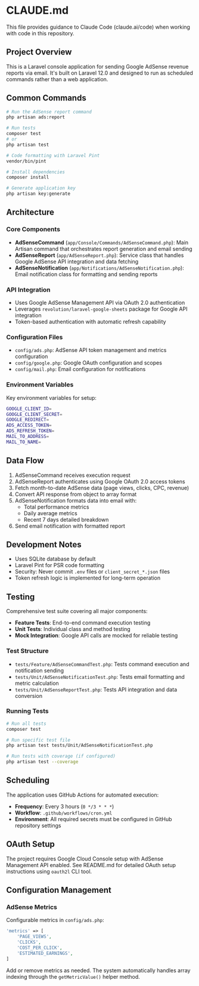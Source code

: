 # CLAUDE.md

This file provides guidance to Claude Code (claude.ai/code) when working with code in this repository.

## Project Overview

This is a Laravel console application for sending Google AdSense revenue reports via email. It's built on Laravel 12.0 and designed to run as scheduled commands rather than a web application.

## Common Commands

```bash
# Run the AdSense report command
php artisan ads:report

# Run tests
composer test
# or
php artisan test

# Code formatting with Laravel Pint
vendor/bin/pint

# Install dependencies
composer install

# Generate application key
php artisan key:generate
```

## Architecture

### Core Components

- **AdSenseCommand** (`app/Console/Commands/AdSenseCommand.php`): Main Artisan command that orchestrates report generation and email sending
- **AdSenseReport** (`app/AdSenseReport.php`): Service class that handles Google AdSense API integration and data fetching
- **AdSenseNotification** (`app/Notifications/AdSenseNotification.php`): Email notification class for formatting and sending reports

### API Integration

- Uses Google AdSense Management API via OAuth 2.0 authentication
- Leverages `revolution/laravel-google-sheets` package for Google API integration
- Token-based authentication with automatic refresh capability

### Configuration Files

- `config/ads.php`: AdSense API token management and metrics configuration
- `config/google.php`: Google OAuth configuration and scopes  
- `config/mail.php`: Email configuration for notifications

### Environment Variables

Key environment variables for setup:
```bash
GOOGLE_CLIENT_ID=
GOOGLE_CLIENT_SECRET=
GOOGLE_REDIRECT=
ADS_ACCESS_TOKEN=
ADS_REFRESH_TOKEN=
MAIL_TO_ADDRESS=
MAIL_TO_NAME=
```

## Data Flow

1. AdSenseCommand receives execution request
2. AdSenseReport authenticates using Google OAuth 2.0 access tokens
3. Fetch month-to-date AdSense data (page views, clicks, CPC, revenue)
4. Convert API response from object to array format
5. AdSenseNotification formats data into email with:
   - Total performance metrics
   - Daily average metrics  
   - Recent 7 days detailed breakdown
6. Send email notification with formatted report

## Development Notes

- Uses SQLite database by default
- Laravel Pint for PSR code formatting
- Security: Never commit `.env` files or `client_secret_*.json` files
- Token refresh logic is implemented for long-term operation

## Testing

Comprehensive test suite covering all major components:

- **Feature Tests**: End-to-end command execution testing
- **Unit Tests**: Individual class and method testing
- **Mock Integration**: Google API calls are mocked for reliable testing

### Test Structure

- `tests/Feature/AdSenseCommandTest.php`: Tests command execution and notification sending
- `tests/Unit/AdSenseNotificationTest.php`: Tests email formatting and metric calculation
- `tests/Unit/AdSenseReportTest.php`: Tests API integration and data conversion

### Running Tests

```bash
# Run all tests
composer test

# Run specific test file  
php artisan test tests/Unit/AdSenseNotificationTest.php

# Run tests with coverage (if configured)
php artisan test --coverage
```

## Scheduling

The application uses GitHub Actions for automated execution:

- **Frequency**: Every 3 hours (`0 */3 * * *`)
- **Workflow**: `.github/workflows/cron.yml`
- **Environment**: All required secrets must be configured in GitHub repository settings

## OAuth Setup

The project requires Google Cloud Console setup with AdSense Management API enabled. See README.md for detailed OAuth setup instructions using `oauth2l` CLI tool.

## Configuration Management

### AdSense Metrics

Configurable metrics in `config/ads.php`:
```php
'metrics' => [
    'PAGE_VIEWS',
    'CLICKS', 
    'COST_PER_CLICK',
    'ESTIMATED_EARNINGS',
]
```

Add or remove metrics as needed. The system automatically handles array indexing through the `getMetricValue()` helper method.